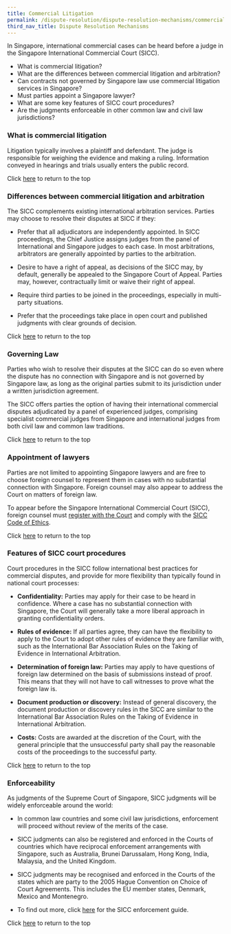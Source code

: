 ```yaml
---
title: Commercial Litigation
permalink: /dispute-resolution/dispute-resolution-mechanisms/commercial-litigation/
third_nav_title: Dispute Resolution Mechanisms
---
```


In Singapore, international commercial cases can be heard before a judge in the Singapore International Commercial Court (SICC).

- What is commercial litigation?
- What are the differences between commercial litigation and arbitration?
- Can contracts not governed by Singapore law use commercial litigation services in Singapore?
- Must parties appoint a Singapore lawyer?
- What are some key features of SICC court procedures?
- Are the judgments enforceable in other common law and civil law jurisdictions?


### What is commercial litigation


Litigation typically involves a plaintiff and defendant. The judge is responsible for weighing the evidence and making a ruling. Information conveyed in hearings and trials usually enters the public record.


Click [here](*TOP) to return to the top


### Differences between commercial litigation and arbitration

The SICC complements existing international arbitration services. Parties may choose to resolve their disputes at SICC if they:

- Prefer that all adjudicators are independently appointed. In SICC proceedings, the Chief Justice assigns judges from the panel of International and Singapore judges to each case. In most arbitrations, arbitrators are generally appointed by parties to the arbitration.

- Desire to have a right of appeal, as decisions of the SICC may, by default, generally be appealed to the Singapore Court of Appeal. Parties may, however, contractually limit or waive their right of appeal.

- Require third parties to be joined in the proceedings, especially in multi-party situations.

- Prefer that the proceedings take place in open court and published judgments with clear grounds of decision.


Click [here](*TOP) to return to the top


### Governing Law

Parties who wish to resolve their disputes at the SICC can do so even where the dispute has no connection with Singapore and is not governed by Singapore law, as long as the original parties submit to its jurisdiction under a written jurisdiction agreement.

The SICC offers parties the option of having their international commercial disputes adjudicated by a panel of experienced judges, comprising specialist commercial judges from Singapore and international judges from both civil law and common law traditions.


Click [here](*TOP) to return to the top


### Appointment of lawyers

Parties are not limited to appointing Singapore lawyers and are free to choose foreign counsel to represent them in cases with no substantial connection with Singapore. Foreign counsel may also appear to address the Court on matters of foreign law.

To appear before the Singapore International Commercial Court (SICC), foreign counsel must [register with the Court](https://www.sicc.gov.sg/registration-of-foreign-lawyers/registration-of-foreign-lawyers) and comply with the [SICC Code of Ethics](https://www.sicc.gov.sg/docs/default-source/guide-to-the-sicc/code-of-ethics_revised.pdf).


Click [here](*TOP) to return to the top


### Features of SICC court procedures

Court procedures in the SICC follow international best practices for commercial disputes, and provide for more flexibility than typically found in national court processes:

-  **Confidentiality:** Parties may apply for their case to be heard in confidence. Where a case has no substantial connection with Singapore, the Court will generally take a more liberal approach in granting confidentiality orders.

- **Rules of evidence:** If all parties agree, they can have the flexibility to apply to the Court to adopt other rules of evidence they are familiar with, such as the International Bar Association Rules on the Taking of Evidence in International Arbitration.

- **Determination of foreign law:** Parties may apply to have questions of foreign law determined on the basis of submissions instead of proof. This means that they will not have to call witnesses to prove what the foreign law is.

- **Document production or discovery:** Instead of general discovery, the document production or discovery rules in the SICC are similar to the International Bar Association Rules on the Taking of Evidence in International Arbitration.

- **Costs:** Costs are awarded at the discretion of the Court, with the general principle that the unsuccessful party shall pay the reasonable costs of the proceedings to the successful party.


Click [here](*TOP) to return to the top


### Enforceability

As judgments of the Supreme Court of Singapore, SICC judgments will be widely enforceable around the world:

- In common law countries and some civil law jurisdictions, enforcement will proceed without review of the merits of the case.

- SICC judgments can also be registered and enforced in the Courts of countries which have reciprocal enforcement arrangements with Singapore, such as Australia, Brunei Darussalam, Hong Kong, India, Malaysia, and the United Kingdom.

- SICC judgments may be recognised and enforced in the Courts of the states which are party to the 2005 Hague Convention on Choice of Court Agreements. This includes the EU member states, Denmark, Mexico and Montenegro.

- To find out more, click [here](https://www.sicc.gov.sg/docs/default-source/guide-to-the-sicc/sicc-enforcement-guide-sep-2018.pdf) for the SICC enforcement guide.


Click [here](*TOP) to return to the top

